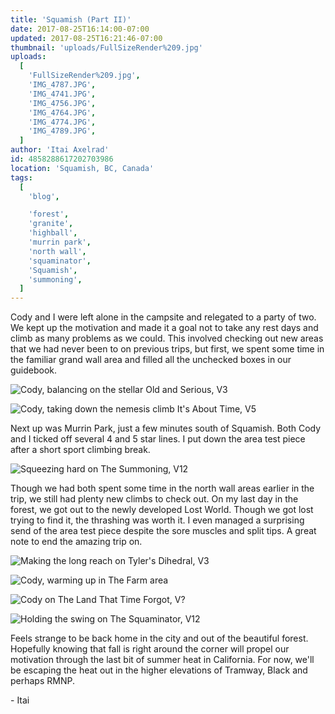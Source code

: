 ```yaml
---
title: 'Squamish (Part II)'
date: 2017-08-25T16:14:00-07:00
updated: 2017-08-25T16:21:46-07:00
thumbnail: 'uploads/FullSizeRender%209.jpg'
uploads:
  [
    'FullSizeRender%209.jpg',
    'IMG_4787.JPG',
    'IMG_4741.JPG',
    'IMG_4756.JPG',
    'IMG_4764.JPG',
    'IMG_4774.JPG',
    'IMG_4789.JPG',
  ]
author: 'Itai Axelrad'
id: 4858288617202703986
location: 'Squamish, BC, Canada'
tags:
  [
    'blog',

    'forest',
    'granite',
    'highball',
    'murrin park',
    'north wall',
    'squaminator',
    'Squamish',
    'summoning',
  ]
---
```


Cody and I were left alone in the campsite and relegated to a party of two. We kept up the motivation and made it a goal not to take any rest days and climb as many problems as we could. This involved checking out new areas that we had never been to on previous trips, but first, we spent some time in the familiar grand wall area and filled all the unchecked boxes in our guidebook.

![Cody, balancing on the stellar Old and Serious, V3](uploads/FullSizeRender%209.jpg)

![Cody, taking down the nemesis climb It's About Time, V5](uploads/IMG_4787.JPG)

Next up was Murrin Park, just a few minutes south of Squamish. Both Cody and I ticked off several 4 and 5 star lines. I put down the area test piece after a short sport climbing break.

![Squeezing hard on The Summoning, V12](uploads/IMG_4741.JPG)

Though we had both spent some time in the north wall areas earlier in the trip, we still had plenty new climbs to check out. On my last day in the forest, we got out to the newly developed Lost World. Though we got lost trying to find it, the thrashing was worth it. I even managed a surprising send of the area test piece despite the sore muscles and split tips. A great note to end the amazing trip on.

![Making the long reach on Tyler's Dihedral, V3](uploads/IMG_4756.JPG)

![Cody, warming up in The Farm area](uploads/IMG_4764.JPG)

![Cody on The Land That Time Forgot, V?](uploads/IMG_4774.JPG)

![Holding the swing on The Squaminator, V12](uploads/IMG_4789.JPG)

Feels strange to be back home in the city and out of the beautiful forest. Hopefully knowing that fall is right around the corner will propel our motivation through the last bit of summer heat in California. For now, we'll be escaping the heat out in the higher elevations of Tramway, Black and perhaps RMNP.

\- Itai

